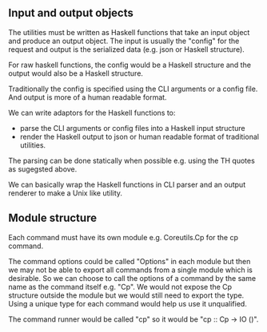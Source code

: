 ## Input and output objects

The utilities must be written as Haskell functions that take an input object
and produce an output object. The input is usually the "config" for the request
and output is the serialized data (e.g. json or Haskell structure).

For raw haskell functions, the config would be a Haskell structure and the
output would also be a Haskell structure.

Traditionally the config is specified using the CLI arguments or a config file.
And output is more of a human readable format.

We can write adaptors for the Haskell functions to:

* parse the CLI arguments or config files into a Haskell input structure
* render the Haskell output to json or human readable format of traditional
  utilities.

The parsing can be done statically when possible e.g. using the TH quotes as
sugegsted above.

We can basically wrap the Haskell functions in CLI parser and an output
renderer to make a Unix like utility.

## Module structure

Each command must have its own module e.g. Coreutils.Cp for the cp command.

The command options could be called "Options" in each module but then
we may not be able to export all commands from a single module which
is desirable. So we can choose to call the options of a command by the
same name as the command itself e.g. "Cp".  We would not expose the Cp
structure outside the module but we would still need to export the
type. Using a unique type for each command would help us use it
unqualified.

The command runner would be called "cp" so it would be "cp :: Cp -> IO ()".
